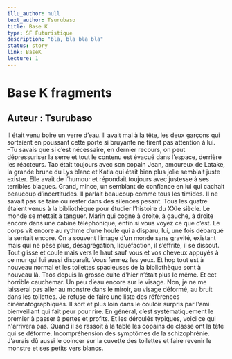 ```yaml
---
illu_author: null
text_author: Tsurubaso
title: Base K
type: SF Futuristique
description: "bla, bla bla bla"
status: story
link: BaseK
lecture: 1
---
```



# Base K fragments
## Auteur : Tsurubaso

Il était venu boire un verre d’eau. Il avait mal à la tête, les deux garçons qui sortaient en poussant cette porte si bruyante ne firent pas attention à lui.   
–Tu savais que si c’est nécessaire, en dernier recours, on peut dépressuriser la serre et tout le contenu est évacué dans l’espace, derrière les réacteurs.
Tao était toujours avec son copain Jean, amoureux de Latake, la grande brune du Lys blanc et Katia qui était bien plus jolie semblait juste exister. Elle avait de l’humour et répondait toujours avec justesse à ses terribles blagues. Grand, mince, un semblant de confiance en lui qui cachait beaucoup d’incertitudes. Il parlait beaucoup comme tous les timides. Il ne savait pas se taire ou rester dans des silences pesant. Tous les quatre étaient venus à la bibliothèque pour étudier l’histoire du XXIe siècle.
Le monde se mettait à tanguer. Marin qui cogne à droite, à gauche, à droite encore dans une cabine téléphonique, enfin si vous voyez ce que c’est. Le corps vit encore au rythme d’une houle qui a disparu, lui, une fois débarqué la sentait encore.
On a souvent l’image d’un monde sans gravité, existant mais qui ne pèse plus, désagrégation, liquéfaction, il s’effrite, il se dissout. Tout glisse et coule mais vers le haut sauf vous et vos cheveux appuyés à ce mur qui lui aussi disparaît. Vous fermez les yeux. Et hop tout est à nouveau normal et les toilettes spacieuses de la bibliothèque sont à nouveau là. Taos depuis la grosse cuite d'hier n’était plus le même. Et cet horrible cauchemar. Un peu d’eau encore sur le visage. Non, je ne me laisserai pas aller au monstre dans le miroir, au visage déformé, au bruit dans les toilettes. Je refuse de faire une liste des références cinématographiques. Il sort et plus loin dans le couloir surpris par l'ami bienveillant qui fait peur pour rire. En général, c’est systématiquement le premier à passer à pertes et profits. Et les déroulés typiques, voici ce qui n'arrivera pas. Quand il se rassoit à la table les copains de classe ont la tête qui se déforme. Incompréhension des symptômes de la schizophrénie. J’aurais dû aussi le coincer sur la cuvette des toilettes et faire revenir le monstre et ses petits vers blancs. 

